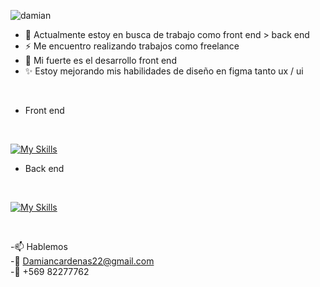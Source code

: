 
![damian](https://i.postimg.cc/XqB7M1sF/damiancardenas-full-stack.png)



- 🔭 Actualmente estoy en busca de trabajo como front end > back end
- ⚡ Me encuentro realizando trabajos como freelance
- 📑 Mi fuerte es el desarrollo front end
- ✨ Estoy mejorando mis habilidades de diseño en figma tanto ux / ui


</br>


- Front end
</br>

[![My Skills](https://skillicons.dev/icons?i=nextjs,react,redux,js,ts,tailwind,materialui,figma&perline=6)](https://skillicons.dev)

- Back end
</br>

[![My Skills](https://skillicons.dev/icons?i=mysql,mongodb,java,spring,git,vercel,postman,aws,&perline=6)](https://skillicons.dev)

</br>

-📫 Hablemos 
</br>
-📧 Damiancardenas22@gmail.com
</br>
-📱 +569 82277762


<!--
**Mauffin/Mauffin** is a ✨ _special_ ✨ repository because its `README.md` (this file) appears on your GitHub profile.

Here are some ideas to get you started:


- 🌱 I’m currently learning ...
- 👯 I’m looking to collaborate on ...
- 🤔 I’m looking for help with ...
- 💬 Ask me about ...
-  How to reach me: ...
- 😄 Pronouns: ...
-  Fun fact: ...
-->
